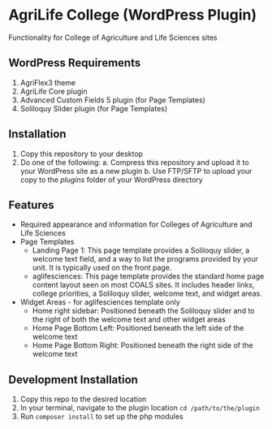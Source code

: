 # AgriLife College (WordPress Plugin)

Functionality for College of Agriculture and Life Sciences sites

## WordPress Requirements

1. AgriFlex3 theme
2. AgriLife Core plugin
3. Advanced Custom Fields 5 plugin (for Page Templates)
4. Soliloquy Slider plugin (for Page Templates)

## Installation

1. Copy this repository to your desktop
2. Do one of the following:
    a. Compress this repository and upload it to your WordPress site as a new plugin
    b. Use FTP/SFTP to upload your copy to the *plugins* folder of your WordPress directory

## Features

* Required appearance and information for Colleges of Agriculture and Life Sciences
* Page Templates
    * Landing Page 1: This page template provides a Soliloquy slider, a welcome text field, and a way to list the programs provided by your unit. It is typically used on the front page.
    * aglifesciences: This page template provides the standard home page content layout seen on most COALS sites. It includes header links, college priorities, a Soliloquy slider, welcome text, and widget areas.
* Widget Areas - for aglifesciences template only
    * Home right sidebar: Positioned beneath the Soliloquy slider and to the right of both the welcome text and other widget areas
    * Home Page Bottom Left: Positioned beneath the left side of the welcome text
    * Home Page Bottom Right: Positioned beneath the right side of the welcome text

## Development Installation

1. Copy this repo to the desired location
2. In your terminal, navigate to the plugin location `cd /path/to/the/plugin`
3. Run `composer install` to set up the php modules
